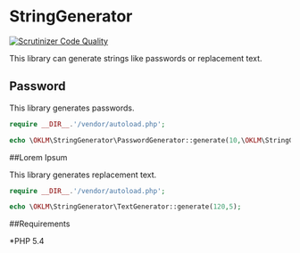 # StringGenerator  

[![Scrutinizer Code Quality](https://scrutinizer-ci.com/g/Eyce/A3_Gr2_PSR/badges/quality-score.png?b=master)](https://scrutinizer-ci.com/g/Eyce/A3_Gr2_PSR/?branch=master)  

This library can generate strings like passwords or replacement text.

## Password  

This library generates passwords.

```php
require __DIR__.'/vendor/autoload.php';

echo \OKLM\StringGenerator\PasswordGenerator::generate(10,\OKLM\StringGenerator\PasswordGenerator::PASSWORD_MEDIUM);
```

##Lorem Ipsum  

This library generates replacement text.

```php
require __DIR__.'/vendor/autoload.php';

echo \OKLM\StringGenerator\TextGenerator::generate(120,5);
```

##Requirements

*PHP 5.4
